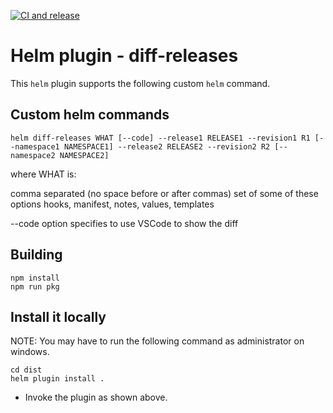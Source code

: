[![CI and release](https://github.com/sandipchitale/diff/actions/workflows/ci.yml/badge.svg)](https://github.com/sandipchitale/diff/actions/workflows/ci.yml)

# Helm plugin - diff-releases

This ```helm``` plugin supports the following custom ```helm``` command.

## Custom helm commands

```
helm diff-releases WHAT [--code] --release1 RELEASE1 --revision1 R1 [--namespace1 NAMESPACE1] --release2 RELEASE2 --revision2 R2 [--namespace2 NAMESPACE2]
```

where WHAT is:

comma separated (no space before or after commas) set of some of these options hooks, manifest, notes, values, templates

--code option specifies to use VSCode to show the diff

## Building

```
npm install
npm run pkg
```

## Install it locally

NOTE: You may have to run the following command as administrator on windows.

```
cd dist
helm plugin install .
```

- Invoke the plugin as shown above.


